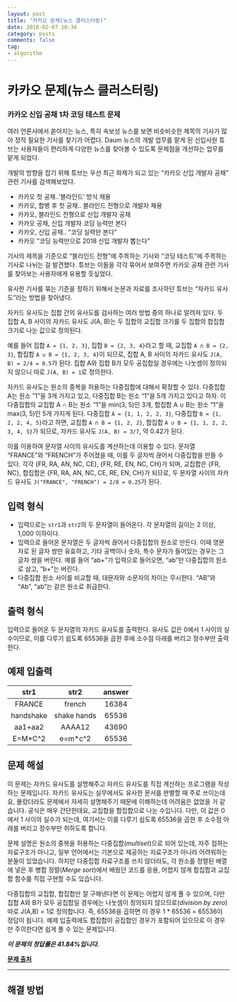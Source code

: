 ```yaml
---
layout: post
title: "카카오 문제(뉴스 클러스터링)"
date: 2018-02-07 16:34
category: posts
comments: false
tag:
- algorithm
---
```

# 카카오 문제(뉴스 클러스터링)
### 카카오 신입 공채 1차 코딩 테스트 문제

여러 언론사에서 쏟아지는 뉴스, 특히 속보성 뉴스를 보면 비슷비슷한 제목의 기사가 많아 정작 필요한 기사를 찾기가 어렵다. Daum 뉴스의 개발 업무를 맡게 된 신입사원 튜브는 사용자들이 편리하게 다양한 뉴스를 찾아볼 수 있도록 문제점을 개선하는 업무를 맡게 되었다.

개발의 방향을 잡기 위해 튜브는 우선 최근 화제가 되고 있는 “카카오 신입 개발자 공채” 관련 기사를 검색해보았다.

* 카카오 첫 공채..’블라인드’ 방식 채용
* 카카오, 합병 후 첫 공채.. 블라인드 전형으로 개발자 채용
* 카카오, 블라인드 전형으로 신입 개발자 공채
* 카카오 공채, 신입 개발자 코딩 능력만 본다
* 카카오, 신입 공채.. “코딩 실력만 본다”
* 카카오 “코딩 능력만으로 2018 신입 개발자 뽑는다”

기사의 제목을 기준으로 “블라인드 전형”에 주목하는 기사와 “코딩 테스트”에 주목하는 기사로 나뉘는 걸 발견했다. 튜브는 이들을 각각 묶어서 보여주면 카카오 공채 관련 기사를 찾아보는 사용자에게 유용할 듯싶었다.

유사한 기사를 묶는 기준을 정하기 위해서 논문과 자료를 조사하던 튜브는 “자카드 유사도”라는 방법을 찾아냈다.

자카드 유사도는 집합 간의 유사도를 검사하는 여러 방법 중의 하나로 알려져 있다. 두 집합 A, B 사이의 자카드 유사도 J(A, B)는 두 집합의 교집합 크기를 두 집합의 합집합 크기로 나눈 값으로 정의된다.

예를 들어 집합 `A = {1, 2, 3}`, 집합 `B = {2, 3, 4}`라고 할 때, 교집합 `A ∩ B = {2, 3}`, 합집합 `A ∪ B = {1, 2, 3, 4}`이 되므로, 집합 A, B 사이의 자카드 유사도 `J(A, B) = 2/4 = 0.5`가 된다. 집합 A와 집합 B가 모두 공집합일 경우에는 나눗셈이 정의되지 않으니 따로 `J(A, B) = 1`로 정의한다.

자카드 유사도는 원소의 중복을 허용하는 다중집합에 대해서 확장할 수 있다. 다중집합 A는 원소 “1”을 3개 가지고 있고, 다중집합 B는 원소 “1”을 5개 가지고 있다고 하자. 이 다중집합의 교집합 A ∩ B는 원소 “1”을 min(3, 5)인 3개, 합집합 A ∪ B는 원소 “1”을 max(3, 5)인 5개 가지게 된다. 다중집합 `A = {1, 1, 2, 2, 3}`, 다중집합 `B = {1, 2, 2, 4, 5}`라고 하면, 교집합 `A ∩ B = {1, 2, 2}`, 합집합 `A ∪ B = {1, 1, 2, 2, 3, 4, 5}`가 되므로, 자카드 유사도 `J(A, B) = 3/7`, 약 0.42가 된다.

이를 이용하여 문자열 사이의 유사도를 계산하는데 이용할 수 있다. 문자열 “FRANCE”와 “FRENCH”가 주어졌을 때, 이를 두 글자씩 끊어서 다중집합을 만들 수 있다. 각각 {FR, RA, AN, NC, CE}, {FR, RE, EN, NC, CH}가 되며, 교집합은 {FR, NC}, 합집합은 {FR, RA, AN, NC, CE, RE, EN, CH}가 되므로, 두 문자열 사이의 자카드 유사도 `J("FRANCE", "FRENCH") = 2/8 = 0.25`가 된다.

## 입력 형식
* 입력으로는 `str1`과 `str2`의 두 문자열이 들어온다. 각 문자열의 길이는 2 이상, 1,000 이하이다.
* 입력으로 들어온 문자열은 두 글자씩 끊어서 다중집합의 원소로 만든다. 이때 영문자로 된 글자 쌍만 유효하고, 기타 공백이나 숫자, 특수 문자가 들어있는 경우는 그 글자 쌍을 버린다. 예를 들어 “ab+”가 입력으로 들어오면, “ab”만 다중집합의 원소로 삼고, “b+”는 버린다.
* 다중집합 원소 사이를 비교할 때, 대문자와 소문자의 차이는 무시한다. “AB”와 “Ab”, “ab”는 같은 원소로 취급한다.
## 출력 형식
입력으로 들어온 두 문자열의 자카드 유사도를 출력한다. 유사도 값은 0에서 1 사이의 실수이므로, 이를 다루기 쉽도록 65536을 곱한 후에 소수점 아래를 버리고 정수부만 출력한다.
## 예제 입출력
str1 | str2 | answer
:--: | :--: | :----:
FRANCE | french | 16384
handshake | shake hands | 65536
aa1+aa2 | AAAA12 | 43690
E=M*C^2 | e=m*c^2 | 65536
## 문제 해설
이 문제는 자카드 유사도를 설명해주고 자카드 유사도를 직접 계산하는 프로그램을 작성하는 문제입니다. 자카드 유사도는 실무에서도 유사한 문서를 판별할 때 주로 쓰이는데요, 몰랐더라도 문제에서 자세히 설명해주기 때문에 이해하는데 어려움은 없었을 거 같습니다. 공식은 매우 간단한데요, 교집합을 합집합으로 나눈 수입니다. 다만, 이 값은 0에서 1 사이의 실수가 되는데, 여기서는 이를 다루기 쉽도록 65536을 곱한 후 소수점 아래를 버리고 정수부만 취하도록 합니다.

문제 설명은 원소의 중복을 허용하는 다중집합(*multiset*)으로 되어 있는데, 자주 접하는 자료구조가 아니고, 일부 언어에서는 기본으로 제공하는 자료구조가 아니라 어려워하는 분들이 있었습니다. 하지만 다중집합 자료구조를 쓰지 않더라도, 각 원소를 정렬된 배열에 넣은 후 병합 정렬(*Merge sort*)에서 배웠던 코드를 응용, 어렵지 않게 합집합과 교집합 함수를 직접 구현할 수도 있습니다.

다중집합의 교집합, 합집합만 잘 구해낸다면 이 문제는 어렵지 않게 풀 수 있으며, 다만 집합 A와 B가 모두 공집합일 경우에는 나눗셈이 정의되지 않으므로(*division by zero*) 따로 J(A,B) = 1로 정의합니다. 즉, 65536을 곱하면 이 경우 1 * 65536 = 65536이 정답이 됩니다. 예제 입출력에도 합집합이 공집합인 경우가 포함되어 있으므로 이 경우만 주의한다면 쉽게 풀 수 있는 문제입니다.

_**이 문제의 정답률은 41.84%입니다.**_

**[문제 출처](http://tech.kakao.com/2017/09/27/kakao-blind-recruitment-round-1/)**

------------------------------------------------------

## 해결 방법


